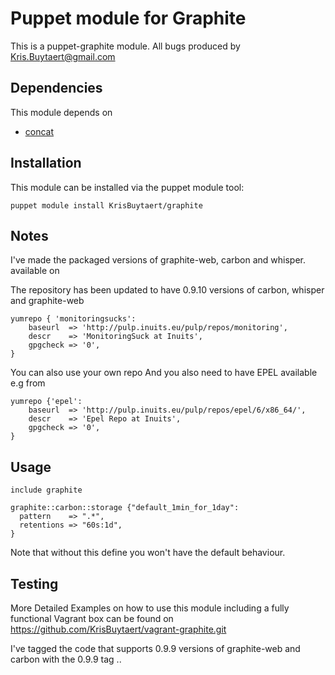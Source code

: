 Puppet module for Graphite
==========================

This is a puppet-graphite module.
All bugs produced by Kris.Buytaert@gmail.com

Dependencies
------------
This module depends on

- [concat](http://forge.puppetlabs.com/ripienaar/concat)

Installation
------------

This module can be installed via the puppet module tool:

    puppet module install KrisBuytaert/graphite

Notes
-----

I've made the packaged versions of graphite-web, carbon and whisper. 
available on

The repository has been updated to have 0.9.10 versions of carbon, whisper and graphite-web


    yumrepo { 'monitoringsucks':
        baseurl  => 'http://pulp.inuits.eu/pulp/repos/monitoring',
        descr    => 'MonitoringSuck at Inuits',
        gpgcheck => '0',
    }

You can also use your own repo
And you also need to have EPEL available  e.g from 

    yumrepo {'epel':
        baseurl  => 'http://pulp.inuits.eu/pulp/repos/epel/6/x86_64/',
        descr    => 'Epel Repo at Inuits',
        gpgcheck => '0',
    }

Usage
-----

    include graphite

    graphite::carbon::storage {"default_1min_for_1day":
      pattern    => ".*",
      retentions => "60s:1d",
    }

Note that without this define you won't have the default behaviour.

Testing
-------

More Detailed Examples on how to use this module including a fully functional Vagrant box can be found on https://github.com/KrisBuytaert/vagrant-graphite.git


I've tagged the code that supports 0.9.9 versions of graphite-web and carbon with
the 0.9.9 tag ..
